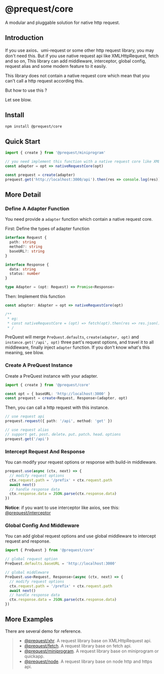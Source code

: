 # @prequest/core

A modular and pluggable solution for native http request.

## Introduction

If you use axios、umi-request or some other http request library, you may don't need this. But if you use native request api like XMLHttpRequest, fetch and so on, This library can add middleware, interceptor, global config, request alias and some modern feature to it easily.

This library does not contain a native request core which mean that you can't call a http request according this.

But how to use this ?

Let see blow.

## Install

```bash
npm install @prequest/core
```

## Quick Start

```ts
import { create } from '@prequest/miniprogram'

// you need implement this function with a native request core like XMLHttpRequest, fetch ...
const adapter = opt => nativeRequestCore(opt)

const prequest = create(adapter)
prequest.get('http://localhost:3000/api').then(res => console.log(res))
```

## More Detail

### Define A Adapter Function

You need provide a `adapter` function which contain a native request core.

First: Define the types of adapter function

```ts
interface Request {
  path: string
  method?: string
  baseURL?: string
}

interface Response {
  data: string
  status: number
}

type Adapter = (opt: Request) => Promise<Response>
```

Then: Implement this function

```ts
const adapter: Adapter = opt => nativeRequestCore(opt)

/**
 * eg:
 * const nativeRequestCore = (opt) => fetch(opt).then(res => res.json())
 * /
```

PreQuest will merge `PreQuest.defaults`, `create(adapter, opt)` and `instance.get('/api', opt)` three part's request options, and travel it to all middleware, finally inject `adapter` function. If you don't know what's this meaning, see blow.

### Create A PreQuest Instance

Create a PreQuest instance with your adapter.

```ts
import { create } from '@prequest/core'

const opt = { baseURL: 'http://localhost:3000' }
const prequest = create<Request, Response>(adapter, opt)
```

Then, you can call a http request with this instance.

```ts
// use request api
prequest.request({ path: '/api', method: 'get' })

// use request alias
// support get、post、delete、put、patch、head、options
prequest.get('/api')
```

### Intercept Request And Response

You can modify your request options or response with build-in middleware.

```ts
prequest.use(async (ctx, next) => {
  // modify request options
  ctx.request.path = '/prefix' + ctx.request.path
  await next()
  // handle response data
  ctx.response.data = JSON.parse(ctx.response.data)
})
```

**Notice**: if you want to use interceptor like axios, see this: [@prequest/interceptor](https://github.com/xdoer/PreQuest/blob/main/packages/interceptor/README.md)

### Global Config And Middleware

You can add global request options and use global middleware to intercept request and response.

```ts
import { PreQuest } from '@prequest/core'

// global request option
PreQuest.defaults.baseURL = 'http://localhost:3000'

// global middleware
PreQuest.use<Request, Response>(async (ctx, next) => {
  // modify request options
  ctx.request.path = '/prefix' + ctx.request.path
  await next()
  // handle response data
  ctx.response.data = JSON.parse(ctx.response.data)
})
```

## More Examples

There are several demo for reference.

> - [@prequest/xhr](https://github.com/xdoer/PreQuest/blob/main/packages/xhr/README.md). A request library base on XMLHttpRequest api.
> - [@prequest/fetch](https://github.com/xdoer/PreQuest/blob/main/packages/fetch/README.md). A request library base on fetch api.
> - [@prequest/miniprogram](https://github.com/xdoer/PreQuest/blob/main/packages/miniprogram/README.md). A request library base on miniprogram or quickapp.
> - [@prequest/node](https://github.com/xdoer/PreQuest/blob/main/packages/node/README.md). A request library base on node http and https api.
